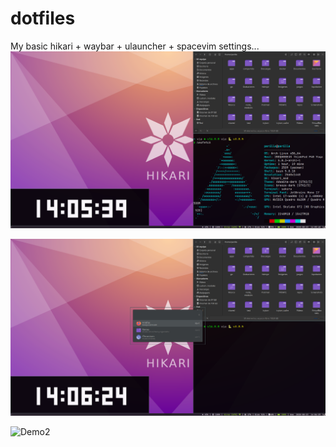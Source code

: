 # dotfiles

My basic hikari + waybar + ulauncher + spacevim settings...
![Screenshot](/Swappshot_1.png)

![Screenshot](/Swappshot_2.png)

![Demo2](/spacevim.gif)
